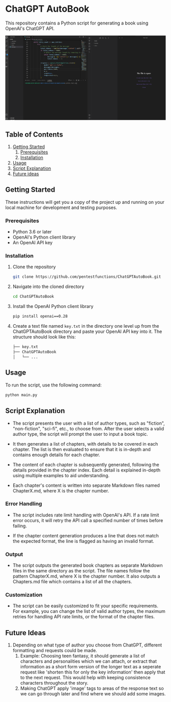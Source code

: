 # ChatGPT AutoBook

This repository contains a Python script for generating a book using OpenAI's ChatGPT API.

![BookCreation GIF](https://github.com/pentestfunctions/ChatGPTAutoBook/raw/main/non-fiction-social-media-influence/BookCreation.gif)


## Table of Contents
1. [Getting Started](#getting-started)
    1. [Prerequisites](#prerequisites)
    1. [Installation](#installation)
2. [Usage](#usage)
3. [Script Explanation](#script-explanation)
4. [Future ideas](#future-ideas)

## Getting Started

These instructions will get you a copy of the project up and running on your local machine for development and testing purposes.

### Prerequisites

- Python 3.6 or later
- OpenAI's Python client library
- An OpenAI API key

### Installation

1. Clone the repository
    ```bash
    git clone https://github.com/pentestfunctions/ChatGPTAutoBook.git
    ```

2. Navigate into the cloned directory
    ```bash
    cd ChatGPTAutoBook
    ```

3. Install the OpenAI Python client library
    ```bash
    pip install openai==0.28
    ```

4. Create a text file named `key.txt` in the directory one level up from the ChatGPTAutoBook directory and paste your OpenAI API key into it. The structure should look like this:

    ```
    ├── key.txt
    ├── ChatGPTAutoBook
    │   └── ...
    ```

## Usage

To run the script, use the following command:

```bash
python main.py
```

## Script Explanation

- The script presents the user with a list of author types, such as "fiction", "non-fiction", "sci-fi", etc., to choose from. After the user selects a valid author type, the script will prompt the user to input a book topic.

- It then generates a list of chapters, with details to be covered in each chapter. The list is then evaluated to ensure that it is in-depth and contains enough details for each chapter.

- The content of each chapter is subsequently generated, following the details provided in the chapter index. Each detail is explained in-depth using multiple examples to aid understanding.

- Each chapter's content is written into separate Markdown files named ChapterX.md, where X is the chapter number.

### Error Handling
- The script includes rate limit handling with OpenAI's API. If a rate limit error occurs, it will retry the API call a specified number of times before failing.

- If the chapter content generation produces a line that does not match the expected format, the line is flagged as having an invalid format.

### Output
- The script outputs the generated book chapters as separate Markdown files in the same directory as the script. The file names follow the pattern ChapterX.md, where X is the chapter number. It also outputs a Chapters.md file which contains a list of all the chapters.

### Customization
- The script can be easily customized to fit your specific requirements. For example, you can change the list of valid author types, the maximum retries for handling API rate limits, or the format of the chapter files.

## Future Ideas
1. Depending on what type of author you choose from ChatGPT, different formatting and requests could be made. 
    1. Example: Choosing teen fantasy, it should generate a list of characters and personalities which we can attach, or extract that information as a short form version of the longer text as a seperate request like 'shorten this for only the key information' then apply that to the next request. This would help with keeping consistence characters throughout the story.
    2. Making ChatGPT apply 'image' tags to areas of the response text so we can go through later and find where we should add some images.
